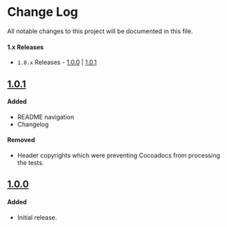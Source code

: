 # Change Log
All notable changes to this project will be documented in this file.

#### 1.x Releases
- `1.0.x` Releases - [1.0.0](#100) | [1.0.1](#101)

## [1.0.1](https://github.com/Alamofire/Alamofire/releases/tag/1.0.0)

#### Added
- README navigation
- Changelog

#### Removed
- Header copyrights which were preventing Cocoadocs from processing the tests.

## [1.0.0](https://github.com/Alamofire/Alamofire/releases/tag/1.0.0)

#### Added
- Initial release.
